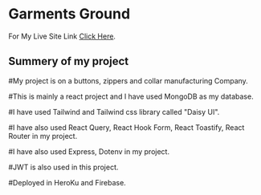 # Garments Ground

For My Live Site Link [Click Here](https://garments-ground.web.app/).

## Summery of my project

#My project is on a buttons, zippers and collar manufacturing Company.

#This is mainly a react project and I have used MongoDB as my database.

#I have used Tailwind and Tailwind css library called "Daisy UI".

#I have also used React Query, React Hook Form, React Toastify, React Router in my project.

#I have also used Express, Dotenv in my project.

#JWT is also used in this project.

#Deployed in HeroKu and Firebase.



